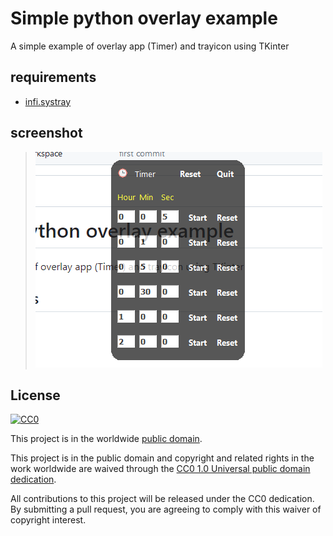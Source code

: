 # Simple python overlay example

A simple example of overlay app (Timer) and trayicon using TKinter


## requirements
- [infi.systray](https://github.com/Infinidat/infi.systray)


## screenshot
> ![Overlay Screenshot](screenshot.png?raw=true "screenshot")


## License ##

[![CC0](https://licensebuttons.net/p/zero/1.0/88x31.png)](https://creativecommons.org/publicdomain/zero/1.0/)

This project is in the worldwide [public domain](LICENSE).

This project is in the public domain and copyright and related rights in the work worldwide are waived through the [CC0 1.0 Universal public domain dedication](https://creativecommons.org/publicdomain/zero/1.0/).

All contributions to this project will be released under the CC0 dedication. By submitting a pull request, you are agreeing to comply with this waiver of copyright interest.